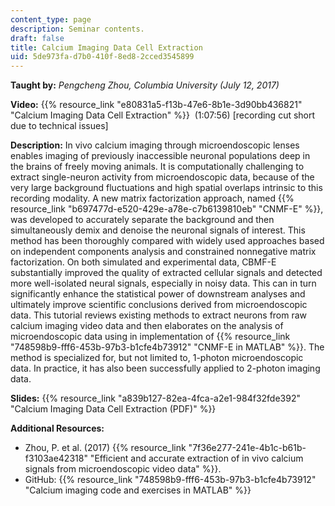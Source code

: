 ```yaml
---
content_type: page
description: Seminar contents.
draft: false
title: Calcium Imaging Data Cell Extraction
uid: 5de973fa-d7b0-410f-8ed8-2cced3545899
---
```

**Taught by:** *Pengcheng Zhou, Columbia University (July 12, 2017)*

**Video:** {{% resource_link "e80831a5-f13b-47e6-8b1e-3d90bb436821" "Calcium Imaging Data Cell Extraction" %}}  (1:07:56) \[recording cut short due to technical issues\]

**Description:** In vivo calcium imaging through microendoscopic lenses enables imaging of previously inaccessible neuronal populations deep in the brains of freely moving animals. It is computationally challenging to extract single-neuron activity from microendoscopic data, because of the very large background fluctuations and high spatial overlaps intrinsic to this recording modality. A new matrix factorization approach, named {{% resource_link "b697477d-e520-429e-a78e-c7b6139810eb" "CNMF-E" %}}, was developed to accurately separate the background and then simultaneously demix and denoise the neuronal signals of interest. This method has been thoroughly compared with widely used approaches based on independent components analysis and constrained nonnegative matrix factorization. On both simulated and experimental data, CBMF-E substantially improved the quality of extracted cellular signals and detected more well-isolated neural signals, especially in noisy data. This can in turn significantly enhance the statistical power of downstream analyses and ultimately improve scientific conclusions derived from microendoscopic data. This tutorial reviews existing methods to extract neurons from raw calcium imaging video data and then elaborates on the analysis of microendoscopic data using in implementation of {{% resource_link "748598b9-fff6-453b-97b3-b1cfe4b73912" "CNMF-E in MATLAB" %}}. The method is specialized for, but not limited to, 1-photon microendoscopic data. In practice, it has also been successfully applied to 2-photon imaging data.

**Slides:** {{% resource_link "a839b127-82ea-4fca-a2e1-984f32fde392" "Calcium Imaging Data Cell Extraction (PDF)" %}}

**Additional Resources:**

- Zhou, P. et al. (2017) {{% resource_link "7f36e277-241e-4b1c-b61b-f3103ae42318" "Efficient and accurate extraction of in vivo calcium signals from microendoscopic video data" %}}.
- GitHub: {{% resource_link "748598b9-fff6-453b-97b3-b1cfe4b73912" "Calcium imaging code and exercises in MATLAB" %}}